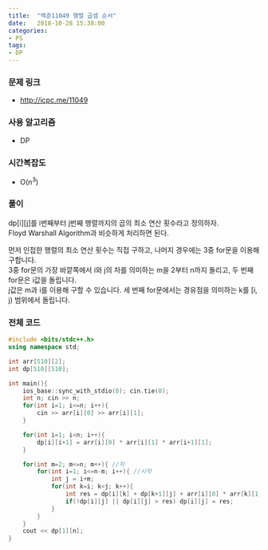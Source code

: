 ```yaml
---
title:  "백준11049 행렬 곱셈 순서"
date:   2018-10-28 15:38:00
categories:
- PS
tags:
- DP
---
```


### 문제 링크
* http://icpc.me/11049

### 사용 알고리즘
* DP

### 시간복잡도
* O(n<sup>3</sup>)

### 풀이
dp[i][j]를 i번째부터 j번째 행렬까지의 곱의 최소 연산 횟수라고 정의하자.<br>
Floyd Warshall Algorithm과 비슷하게 처리하면 된다.<br>

먼저 인접한 행렬의 최소 연산 횟수는 직접 구하고, 나머지 경우에는 3중 for문을 이용해 구합니다.<br>
3중 for문의 가장 바깥쪽에서 i와 j의 차를 의미하는 m을 2부터 n까지 돌리고, 두 번째 for문은 i값을 돌립니다.<br>
j값은 m과 i를 이용해 구할 수 있습니다. 세 번째 for문에서는 경유점을 의미하는 k를 [i, j) 범위에서 돌립니다.<br>

### 전체 코드
```cpp
#include <bits/stdc++.h>
using namespace std;

int arr[510][2];
int dp[510][510];

int main(){
	ios_base::sync_with_stdio(0); cin.tie(0);
	int n; cin >> n;
	for(int i=1; i<=n; i++){
		cin >> arr[i][0] >> arr[i][1];
	}

	for(int i=1; i<n; i++){
		dp[i][i+1] = arr[i][0] * arr[i][1] * arr[i+1][1];
	}

	for(int m=2; m<=n; m++){ //차
		for(int i=1; i<=n-m; i++){ //시작
			int j = i+m;
			for(int k=i; k<j; k++){
				int res = dp[i][k] + dp[k+1][j] + arr[i][0] * arr[k][1] * arr[j][1];
				if(!dp[i][j] || dp[i][j] > res) dp[i][j] = res;
			}
		}
	}
	cout << dp[1][n];
}
```
